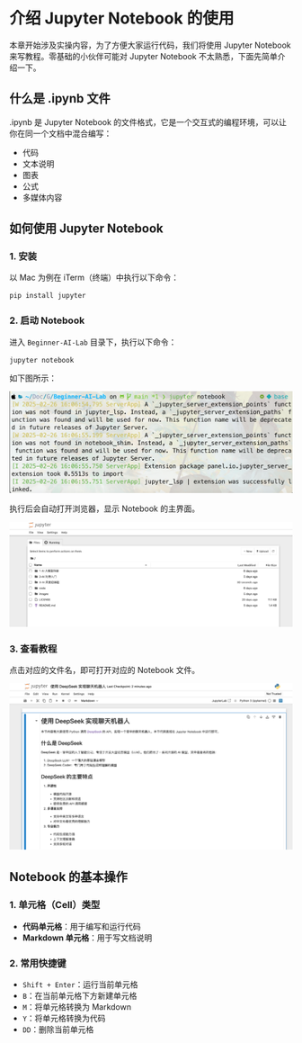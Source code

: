 # 介绍 Jupyter Notebook 的使用

本章开始涉及实操内容，为了方便大家运行代码，我们将使用 Jupyter Notebook 来写教程。零基础的小伙伴可能对 Jupyter Notebook 不太熟悉，下面先简单介绍一下。

## 什么是 .ipynb 文件

.ipynb 是 Jupyter Notebook 的文件格式，它是一个交互式的编程环境，可以让你在同一个文档中混合编写：

- 代码
- 文本说明
- 图表
- 公式
- 多媒体内容

## 如何使用 Jupyter Notebook

### 1. 安装

以 Mac 为例在 iTerm（终端）中执行以下命令：

```bash
pip install jupyter
```

### 2. 启动 Notebook

进入 `Beginner-AI-Lab` 目录下，执行以下命令：

```bash
jupyter notebook
```

如下图所示：

![启动 Jupyter Notebook](../images/3-2-1.png)

执行后会自动打开浏览器，显示 Notebook 的主界面。

![Jupyter Notebook 主界面](../images/3-2-2.png)

### 3. 查看教程

点击对应的文件名，即可打开对应的 Notebook 文件。

![打开 Notebook 文件](../images/3-2-3.png)

## Notebook 的基本操作

### 1. 单元格（Cell）类型

- **代码单元格**：用于编写和运行代码
- **Markdown 单元格**：用于写文档说明

### 2. 常用快捷键

- `Shift + Enter`：运行当前单元格
- `B`：在当前单元格下方新建单元格
- `M`：将单元格转换为 Markdown
- `Y`：将单元格转换为代码
- `DD`：删除当前单元格
